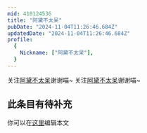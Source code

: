 ```yaml
---
mid: 410124536
title: "阿黛不太呆"
pubDate: "2024-11-04T11:26:46.684Z"
updatedDate: "2024-11-04T11:26:46.684Z"
profile:
  {
    Nickname: ["阿黛不太呆"],
  }
---
```


关注[阿黛不太呆](https://space.bilibili.com/410124536)谢谢喵~ 关注[阿黛不太呆](https://space.bilibili.com/410124536)谢谢喵~

## 此条目有待补充
你可以在[这里](https://github.com/Yuhanawa/VTuber.ICU-Content/edit/master/v/阿黛不太呆/index.md)编辑本文
